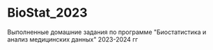 # BioStat_2023
Выполненные домашние задания по программе "Биостатистика и анализ медицинских данных" 2023-2024 гг
